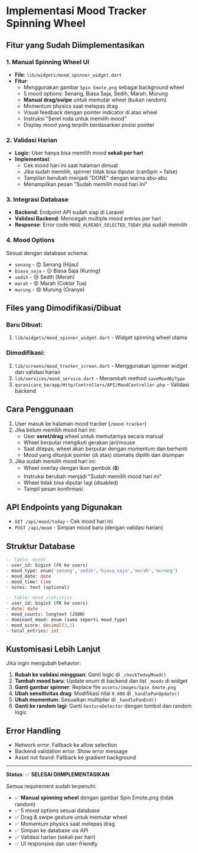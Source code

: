 # Implementasi Mood Tracker Spinning Wheel

## Fitur yang Sudah Diimplementasikan

### 1. **Manual Spinning Wheel UI**
- **File**: `lib/widgets/mood_spinner_widget.dart`
- **Fitur**:
  - Menggunakan gambar `Spin Emote.png` sebagai background wheel
  - 5 mood options: Senang, Biasa Saja, Sedih, Marah, Murung
  - **Manual drag/swipe** untuk memutar wheel (bukan random)
  - Momentum physics saat melepas drag
  - Visual feedback dengan pointer indicator di atas wheel
  - Instruksi "Seret roda untuk memilih mood"
  - Display mood yang terpilih berdasarkan posisi pointer

### 2. **Validasi Harian**
- **Logic**: User hanya bisa memilih mood **sekali per hari**
- **Implementasi**:
  - Cek mood hari ini saat halaman dimuat
  - Jika sudah memilih, spinner tidak bisa diputar (canSpin = false)
  - Tampilan berubah menjadi "DONE" dengan warna abu-abu
  - Menampilkan pesan "Sudah memilih mood hari ini"

### 3. **Integrasi Database**
- **Backend**: Endpoint API sudah siap di Laravel
- **Validasi Backend**: Mencegah multiple mood entries per hari
- **Response**: Error code `MOOD_ALREADY_SELECTED_TODAY` jika sudah memilih

### 4. **Mood Options**
Sesuai dengan database schema:
- `senang` - 😊 Senang (Hijau)
- `biasa_saja` - 😐 Biasa Saja (Kuning)
- `sedih` - 😢 Sedih (Merah)
- `marah` - 😡 Marah (Coklat Tua)
- `murung` - 😟 Murung (Oranye)

## Files yang Dimodifikasi/Dibuat

### Baru Dibuat:
1. `lib/widgets/mood_spinner_widget.dart` - Widget spinning wheel utama

### Dimodifikasi:
1. `lib/screens/mood_tracker_screen.dart` - Menggunakan spinner widget dan validasi harian
2. `lib/services/mood_service.dart` - Menambah method `saveMoodByType`
3. `quranicare_be/app/Http/Controllers/API/MoodController.php` - Validasi backend

## Cara Penggunaan

1. User masuk ke halaman mood tracker (`/mood-tracker`)
2. Jika belum memilih mood hari ini:
   - User **seret/drag** wheel untuk memutarnya secara manual
   - Wheel berputar mengikuti gerakan jari/mouse
   - Saat dilepas, wheel akan berputar dengan momentum dan berhenti
   - Mood yang ditunjuk pointer (di atas) otomatis dipilih dan disimpan
3. Jika sudah memilih mood hari ini:
   - Wheel overlay dengan ikon gembok (🔒)
   - Instruksi berubah menjadi "Sudah memilih mood hari ini"
   - Wheel tidak bisa diputar lagi (disabled)
   - Tampil pesan konfirmasi

## API Endpoints yang Digunakan

- `GET /api/mood/today` - Cek mood hari ini
- `POST /api/mood` - Simpan mood baru (dengan validasi harian)

## Struktur Database

```sql
-- Table: moods
- user_id: bigint (FK ke users)
- mood_type: enum('senang','sedih','biasa_saja','marah','murung')
- mood_date: date
- mood_time: time
- notes: text (optional)

-- Table: mood_statistics  
- user_id: bigint (FK ke users)
- date: date
- mood_counts: longtext (JSON)
- dominant_mood: enum (sama seperti mood_type)
- mood_score: decimal(3,2)
- total_entries: int
```

## Kustomisasi Lebih Lanjut

Jika ingin mengubah behavior:

1. **Rubah ke validasi mingguan**: Ganti logic di `_checkTodayMood()` 
2. **Tambah mood baru**: Update enum di backend dan list `_moods` di widget
3. **Ganti gambar spinner**: Replace file `assets/images/Spin Emote.png`
4. **Ubah sensitivitas drag**: Modifikasi nilai `0.008` di `_handlePanUpdate()`
5. **Ubah momentum**: Sesuaikan multiplier di `_handlePanEnd()`
6. **Ganti ke random lagi**: Ganti `GestureDetector` dengan tombol dan random logic

## Error Handling

- Network error: Fallback ke allow selection
- Backend validation error: Show error message
- Asset not found: Fallback ke gradient background

---

**Status**: ✅ **SELESAI DIIMPLEMENTASIKAN**

Semua requirement sudah terpenuhi:
- ✅ **Manual spinning wheel** dengan gambar Spin Emote.png (tidak random)
- ✅ 5 mood options sesuai database
- ✅ Drag & swipe gesture untuk memutar wheel
- ✅ Momentum physics saat melepas drag
- ✅ Simpan ke database via API
- ✅ Validasi harian (sekali per hari)
- ✅ UI responsive dan user-friendly